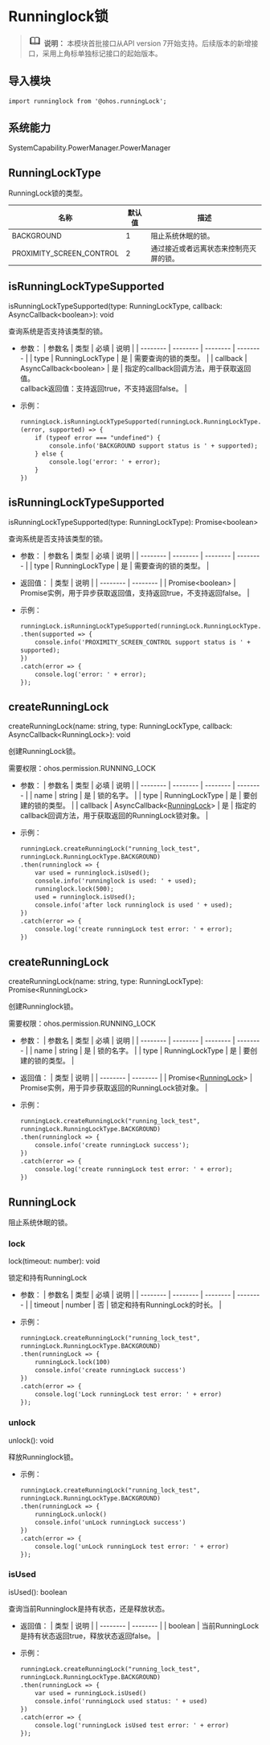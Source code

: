 # Runninglock锁

> ![icon-note.gif](public_sys-resources/icon-note.gif) **说明：**
> 本模块首批接口从API version 7开始支持。后续版本的新增接口，采用上角标单独标记接口的起始版本。


## 导入模块

```
import runninglock from '@ohos.runningLock';
```


## 系统能力

SystemCapability.PowerManager.PowerManager


## RunningLockType

RunningLock锁的类型。

| 名称 | 默认值 | 描述 |
| -------- | -------- | -------- |
| BACKGROUND | 1 | 阻止系统休眠的锁。 |
| PROXIMITY_SCREEN_CONTROL | 2 | 通过接近或者远离状态来控制亮灭屏的锁。 |


## isRunningLockTypeSupported

isRunningLockTypeSupported(type: RunningLockType, callback: AsyncCallback&lt;boolean&gt;): void

查询系统是否支持该类型的锁。

- 参数：
  | 参数名 | 类型 | 必填 | 说明 |
  | -------- | -------- | -------- | -------- |
  | type | RunningLockType | 是 | 需要查询的锁的类型。 |
  | callback | AsyncCallback&lt;boolean&gt; | 是 | 指定的callback回调方法，用于获取返回值。<br/>callback返回值：支持返回true，不支持返回false。 |

- 示例：
  ```
  runningLock.isRunningLockTypeSupported(runningLock.RunningLockType.BACKGROUND, (error, supported) => {
      if (typeof error === "undefined") {
          console.info('BACKGROUND support status is ' + supported);
      } else {
          console.log('error: ' + error);
      }
  })
  ```


## isRunningLockTypeSupported

isRunningLockTypeSupported(type: RunningLockType): Promise&lt;boolean&gt;

查询系统是否支持该类型的锁。

- 参数：
  | 参数名 | 类型 | 必填 | 说明 |
  | -------- | -------- | -------- | -------- |
  | type | RunningLockType | 是 | 需要查询的锁的类型。 |

- 返回值：
  | 类型 | 说明 |
  | -------- | -------- |
  | Promise&lt;boolean&gt; | Promise实例，用于异步获取返回值，支持返回true，不支持返回false。 |

- 示例：
  ```
  runningLock.isRunningLockTypeSupported(runningLock.RunningLockType.PROXIMITY_SCREEN_CONTROL)
  .then(supported => {
      console.info('PROXIMITY_SCREEN_CONTROL support status is ' + supported);
  })
  .catch(error => {
      console.log('error: ' + error);
  });
  ```


## createRunningLock

createRunningLock(name: string, type: RunningLockType, callback: AsyncCallback&lt;RunningLock&gt;): void

创建RunningLock锁。

需要权限：ohos.permission.RUNNING_LOCK

- 参数：
  | 参数名 | 类型 | 必填 | 说明 |
  | -------- | -------- | -------- | -------- |
  | name | string | 是 | 锁的名字。 |
  | type | RunningLockType | 是 | 要创建的锁的类型。 |
  | callback | AsyncCallback&lt;[RunningLock](#runninglock)&gt; | 是 | 指定的callback回调方法，用于获取返回的RunningLock锁对象。 |

- 示例：
  ```
  runningLock.createRunningLock("running_lock_test", runningLock.RunningLockType.BACKGROUND)
  .then(runninglock => {
      var used = runninglock.isUsed();
      console.info('runninglock is used: ' + used);
      runninglock.lock(500);
      used = runninglock.isUsed();
      console.info('after lock runninglock is used ' + used);
  })
  .catch(error => {
      console.log('create runningLock test error: ' + error);
  })
  ```


## createRunningLock

createRunningLock(name: string, type: RunningLockType): Promise&lt;RunningLock&gt;

创建Runninglock锁。

需要权限：ohos.permission.RUNNING_LOCK

- 参数：
  | 参数名 | 类型 | 必填 | 说明 |
  | -------- | -------- | -------- | -------- |
  | name | string | 是 | 锁的名字。 |
  | type | RunningLockType | 是 | 要创建的锁的类型。 |

- 返回值：
  | 类型 | 说明 |
  | -------- | -------- |
  | Promise&lt;[RunningLock](#runninglock)&gt; | Promise实例，用于异步获取返回的RunningLock锁对象。 |

- 示例：
  ```
  runningLock.createRunningLock("running_lock_test", runningLock.RunningLockType.BACKGROUND)
  .then(runninglock => {
      console.info('create runningLock success');
  })
  .catch(error => {
      console.log('create runningLock test error: ' + error);
  })
  ```


## RunningLock

阻止系统休眠的锁。


### lock

lock(timeout: number): void

锁定和持有RunningLock

- 参数：
  | 参数名 | 类型 | 必填 | 说明 |
  | -------- | -------- | -------- | -------- |
  | timeout | number | 否 | 锁定和持有RunningLock的时长。 |

- 示例：
  ```
  runningLock.createRunningLock("running_lock_test", runningLock.RunningLockType.BACKGROUND)
  .then(runningLock => {
      runningLock.lock(100)
      console.info('create runningLock success')
  })
  .catch(error => {
      console.log('Lock runningLock test error: ' + error)
  });
  ```


### unlock

unlock(): void

释放Runninglock锁。

- 示例：
  ```
  runningLock.createRunningLock("running_lock_test", runningLock.RunningLockType.BACKGROUND)
  .then(runningLock => {
      runningLock.unlock()
      console.info('unLock runningLock success')
  })
  .catch(error => {
      console.log('unLock runningLock test error: ' + error)
  });
  ```


### isUsed

isUsed(): boolean

查询当前Runninglock是持有状态，还是释放状态。

- 返回值：
  | 类型 | 说明 |
  | -------- | -------- |
  | boolean | 当前RunningLock是持有状态返回true，释放状态返回false。 |

- 示例：
  ```
  runningLock.createRunningLock("running_lock_test", runningLock.RunningLockType.BACKGROUND)
  .then(runningLock => {
      var used = runningLock.isUsed()
      console.info('runningLock used status: ' + used)
  })
  .catch(error => {
      console.log('runningLock isUsed test error: ' + error)
  });
  ```

